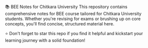 📚 BEE Notes for Chitkara University
This repository contains comprehensive notes for BEE course tailored for Chitkara University students. Whether you're revising for exams or brushing up on core concepts, you'll find concise, structured material here.

⭐ Don't forget to star this repo if you find it helpful and kickstart your learning journey with a solid foundation!
